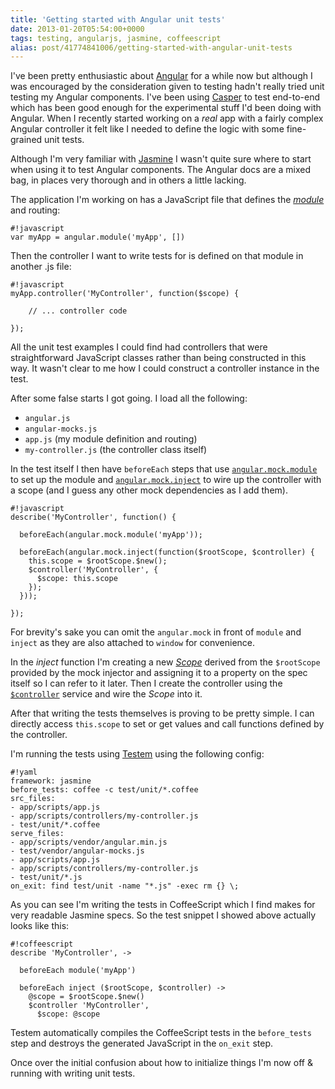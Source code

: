 ```yaml
---
title: 'Getting started with Angular unit tests'
date: 2013-01-20T05:54:00+0000
tags: testing, angularjs, jasmine, coffeescript
alias: post/41774841006/getting-started-with-angular-unit-tests
---
```


I've been pretty enthusiastic about [Angular](http://angularjs.org/) for a while now but although I was encouraged by the consideration given to testing hadn't really tried unit testing my Angular components. I've been using [Casper](http://casperjs.org/) to test end-to-end which has been good enough for the experimental stuff I'd been doing with Angular. When I recently started working on a _real_ app with a fairly complex Angular controller it felt like I needed to define the logic with some fine-grained unit tests.

<!-- more -->

Although I'm very familiar with [Jasmine](http://pivotal.github.com/jasmine/) I wasn't quite sure where to start when using it to test Angular components. The Angular docs are a mixed bag, in places very thorough and in others a little lacking.

The application I'm working on has a JavaScript file that defines the _[module](http://docs.angularjs.org/api/angular.module)_ and routing:

    #!javascript
    var myApp = angular.module('myApp', [])

Then the controller I want to write tests for is defined on that module in another .js file:

    #!javascript
    myApp.controller('MyController', function($scope) {

        // ... controller code

    });

All the unit test examples I could find had controllers that were straightforward JavaScript classes rather than being constructed in this way. It wasn't clear to me how I could construct a controller instance in the test.

After some false starts I got going. I load all the following:

* `angular.js`
* `angular-mocks.js`
* `app.js` (my module definition and routing)
* `my-controller.js` (the controller class itself)

In the test itself I then have `beforeEach` steps that use [`angular.mock.module`](http://docs.angularjs.org/api/angular.mock.module) to set up the module and [`angular.mock.inject`](http://docs.angularjs.org/api/angular.mock.inject) to wire up the controller with a scope (and I guess any other mock dependencies as I add them).

    #!javascript
    describe('MyController', function() {

      beforeEach(angular.mock.module('myApp'));

      beforeEach(angular.mock.inject(function($rootScope, $controller) {
        this.scope = $rootScope.$new();
        $controller('MyController', {
          $scope: this.scope
        });
      }));

    });

For brevity's sake you can omit the `angular.mock` in front of `module` and `inject` as they are also attached to `window` for convenience.

In the _inject_ function I'm creating a new [_Scope_](http://docs.angularjs.org/api/ng.$rootScope.Scope) derived from the `$rootScope` provided by the mock injector and assigning it to a property on the spec itself so I can refer to it later. Then I create the controller using the [`$controller`](http://docs.angularjs.org/api/ng.$controller) service and wire the _Scope_ into it.

After that writing the tests themselves is proving to be pretty simple. I can directly access `this.scope` to set or get values and call functions defined by the controller.

I'm running the tests using [Testem](https://github.com/airportyh/testem) using the following config:

    #!yaml
    framework: jasmine
    before_tests: coffee -c test/unit/*.coffee
    src_files:
    - app/scripts/app.js
    - app/scripts/controllers/my-controller.js
    - test/unit/*.coffee
    serve_files:
    - app/scripts/vendor/angular.min.js
    - test/vendor/angular-mocks.js
    - app/scripts/app.js
    - app/scripts/controllers/my-controller.js
    - test/unit/*.js
    on_exit: find test/unit -name "*.js" -exec rm {} \;

As you can see I'm writing the tests in CoffeeScript which I find makes for very readable Jasmine specs. So the test snippet I showed above actually looks like this:

    #!coffeescript
    describe 'MyController', ->

      beforeEach module('myApp')

      beforeEach inject ($rootScope, $controller) ->
        @scope = $rootScope.$new()
        $controller 'MyController',
          $scope: @scope

Testem automatically compiles the CoffeeScript tests in the `before_tests` step and destroys the generated JavaScript in the `on_exit` step.

Once over the initial confusion about how to initialize things I'm now off & running with writing unit tests.

